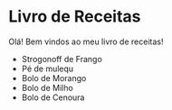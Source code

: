 # Livro de Receitas

Olá! Bem vindos ao meu livro de receitas!

- Strogonoff de Frango
- Pé de mulequ
- Bolo de Morango
- Bolo de Milho
- Bolo de Cenoura
